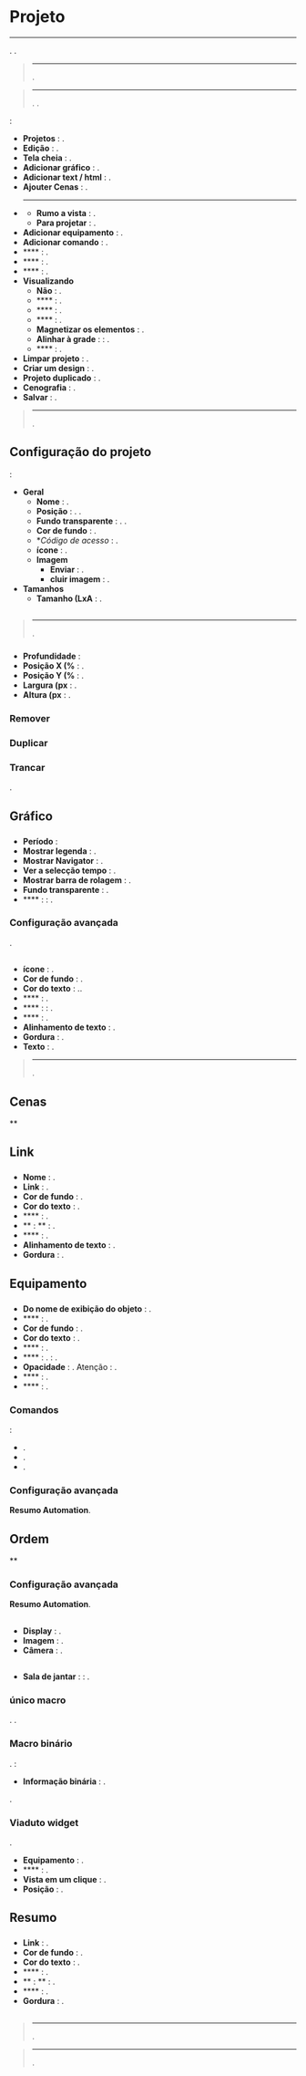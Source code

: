 # Projeto
****

.
.

> ****
>
> .

> ****
>
> . .

 :

- **Projetos** : .
- **Edição** : .
- **Tela cheia** : .
- **Adicionar gráfico** : .
- **Adicionar text / html** : .
- **Ajouter Cenas** : .
- ****
    - **Rumo a vista** : .
    - **Para projetar** : .
- **Adicionar equipamento** : .
- **Adicionar comando** : .
- **** : .
- **** : .
- **** : .
- **Visualizando**
    - **Não** : .
    - **** : .
    - **** : .
    - **** : .
    - **Magnetizar os elementos** : .
    - **Alinhar à grade** :  : .
    - **** : .
- **Limpar projeto** : .
- **Criar um design** : .
- **Projeto duplicado** : .
- **Cenografia** : .
- **Salvar** : .

> ****
>
> .

## Configuração do projeto

 :

- **Geral**
    - **Nome** : .
    - **Posição** : . .
    - **Fundo transparente** : . .
    - **Cor de fundo** : .
    - **Código de acesso* : .
    - **ícone** : .
    - **Imagem**
        - **Enviar** : .
        - **cluir imagem** : .
- **Tamanhos**
    - **Tamanho (LxA** : .

## 

> ****
>
> .

### 

- **Profundidade** : 
- **Posição X (%** : .
- **Posição Y (%** : .
- **Largura (px** : .
- **Altura (px** : .

### Remover



### Duplicar



### Trancar

.

## Gráfico

### 

- **Período** : 
- **Mostrar legenda** : .
- **Mostrar Navigator** : .
- **Ver a selecção tempo** : .
- **Mostrar barra de rolagem** : .
- **Fundo transparente** : .
- **** :  : .

### Configuração avançada

.

## 

### 

- **ícone** : .
- **Cor de fundo** : .
- **Cor do texto** : ..
- **** : .
- **** :  : .
- **** : .
- **Alinhamento de texto** : .
- **Gordura** : .
- **Texto** : .

> ****
>
> .

## Cenas

**

## Link

### 

- **Nome** : .
- **Link** : .
- **Cor de fundo** : .
- **Cor do texto** : .
- **** : .
- ** : ** : .
- **** : .
- **Alinhamento de texto** : .
- **Gordura** : .

## Equipamento

### 

- **Do nome de exibição do objeto** : .
- **** : .
- **Cor de fundo** : .
- **Cor do texto** : .
- **** : .
- **** : .  : .
- **Opacidade** : . Atenção : .
- **** : .
- **** : .

### Comandos

:
- .
- .
- .

### Configuração avançada

 **Resumo Automation**.

## Ordem

**

### Configuração avançada

 **Resumo Automation**.

## 

### 

- **Display** : .
- **Imagem** : .
- **Câmera** : .

## 

### 

- **Sala de jantar** :  : .

### único macro

. .

### Macro binário

.  : 

- **Informação binária** : .

.

### Viaduto widget

.

- **Equipamento** : .
- **** : .
- **Vista em um clique** : .
- **Posição** : .

## Resumo

### 

- **Link** : .
- **Cor de fundo** : .
- **Cor do texto** : .
- **** : .
- ** : ** : .
- **** : .
- **Gordura** : .

## 

>****
>.

>****
>.

